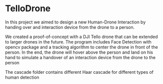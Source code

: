 # TelloDrone

In this project we aimed to design a new Human-Drone Interaction by handing over and interaction device from the drone to a person.

We created a proof-of-concept with a DJI Tello drone that can be extended to larger drones in the future.
The program includes Face Detection with opencv package and a tracking algorithm to center the drone in front of the person.
In the end, the drone will hover above the person and land on his hand to simulate a handover of an interaction device from the drone to the person

The cascade folder contains different Haar cascade for different types of human detection
